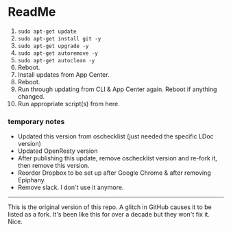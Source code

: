 # ReadMe

1. `sudo apt-get update`
2. `sudo apt-get install git -y`
3. `sudo apt-get upgrade -y`
4. `sudo apt-get autoremove -y`
5. `sudo apt-get autoclean -y`
6. Reboot.
7. Install updates from App Center.
8. Reboot.
9. Run through updating from CLI & App Center again. Reboot if anything changed.
10. Run appropriate script(s) from here.

### temporary notes

- Updated this version from oschecklist (just needed the specific LDoc version)
- Updated OpenResty version
- After publishing this update, remove oschecklist version and re-fork it, then
  remove this version.
- Reorder Dropbox to be set up after Google Chrome & after removing Epiphany.
- Remove slack. I don't use it anymore.

---

This is the original version of this repo. A glitch in GitHub causes it to be listed as a fork. It's been like this for over a decade but they won't fix it. Nice.
